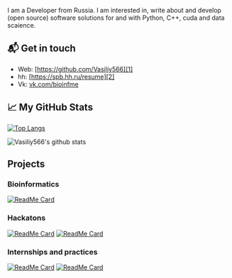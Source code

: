 I am a Developer from Russia. I am interested in, write about and develop (open source) software solutions for and with Python, C++, cuda and data scaience.

## 📬 Get in touch

- Web: [https://github.com/Vasiliy566][1]
- hh: [https://spb.hh.ru/resume][2]
- Vk: [vk.com/bioinfme][3]


## &#x1f4c8; My GitHub Stats

[![Top Langs](https://github-readme-stats.vercel.app/api/top-langs/?username=Vasiliy566&include_all_commits=false&langs_count=8&hide=javascript,html,CSS)](https://github.com/Vasiliy566)

![Vasiliy566's github stats](https://github-readme-stats.vercel.app/api?username=Vasiliy566&show_icons=true)

## Projects

### Bioinformatics
[![ReadMe Card](https://github-readme-stats.vercel.app/api/pin/?username=Vasiliy566&repo=NERPA)](https://github.com/Vasiliy566/NERPA)


### Hackatons
[![ReadMe Card](https://github-readme-stats.vercel.app/api/pin/?username=Vasiliy566&repo=JavathonBack123)](https://github.com/Vasiliy566/JavathonBack123)
[![ReadMe Card](https://github-readme-stats.vercel.app/api/pin/?username=Vasiliy566&repo=freeParking)](https://github.com/Vasiliy566/freeParking)

### Internships and practices
[![ReadMe Card](https://github-readme-stats.vercel.app/api/pin/?username=Vasiliy566&repo=bioinformatics_practice2017)](https://github.com/Vasiliy566/bioinformatics_practice2017)
[![ReadMe Card](https://github-readme-stats.vercel.app/api/pin/?username=Vasiliy566&repo=biocad_back)](https://github.com/Vasiliy566/biocad_back)



[1]: https://github.com/Vasiliy566
[2]: https://spb.hh.ru/resume/d4b652ceff0587d39d0039ed1f56476e394858
[3]: vk.com/bioinfme
